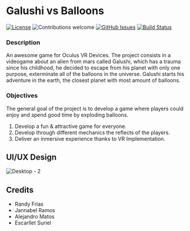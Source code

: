 # Galushi vs Balloons
[![License](https://img.shields.io/badge/license-MIT-blue.svg)](https://opensource.org/licenses/MIT)
![Contributions welcome](https://img.shields.io/badge/contributions-welcome-orange.svg)
[![GitHub Issues](https://img.shields.io/github/issues/Capicua-Software/Galushi-vs-Balloons.svg)](https://github.com/Capicua-Software/Galushi-vs-Balloons/issues)
[![Build Status](https://travis-ci.org/Capicua-Software/Galushi-vs-Balloons.svg?branch=master)](https://travis-ci.org/Capicua-Software/Galushi-vs-Balloons)


### Description

An awesome game for Oculus VR Devices.
The project consists in a videogame about an alien from mars called Galushi, which has a trauma since his childhood, he decided to escape from his planet with only one purpose, exterminate all of the balloons in the universe. Galushi starts his adventure in the earth, the closest planet with most amount of balloons.

### Objectives

The general goal of the project is to develop a game where players could enjoy and spend good time by exploding balloons.
1. Develop a fun & attractive game for everyone.
2. Develop through different mechanics the reflects of the players.
3. Deliver an inmersive experience thanks to VR Implementation.

## UI/UX Design
![Desktop - 2](https://user-images.githubusercontent.com/25597149/128085430-4447791e-7c92-40bd-a69a-1e1833b423ee.png)


## Credits
- Randy Frias
- Jannabel Ramos
- Alejandro Matos
- Escarllet Suriel
